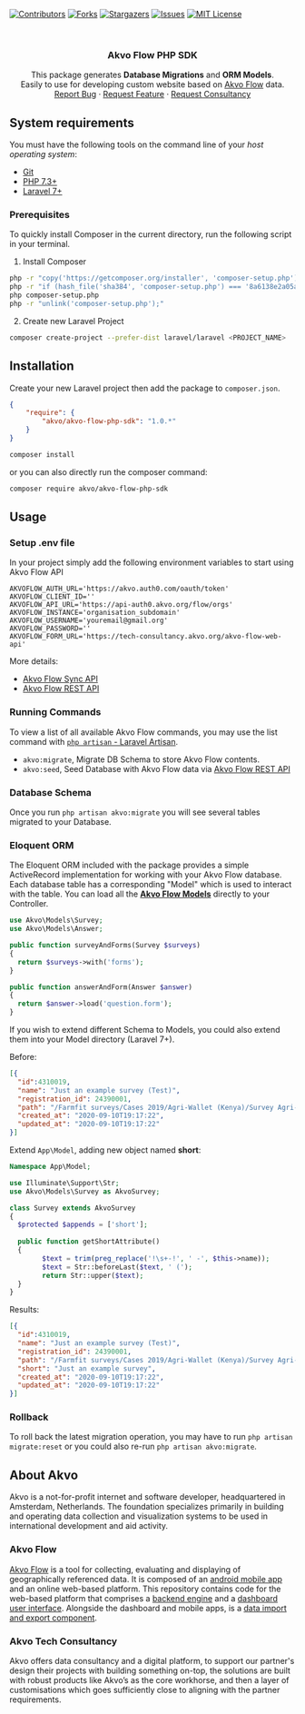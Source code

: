 [![Contributors][contributors-shield]][contributors-url]
[![Forks][forks-shield]][forks-url]
[![Stargazers][stars-shield]][stars-url]
[![Issues][issues-shield]][issues-url]
[![MIT License][license-shield]][license-url]

<br />
<p align="center">

  <h3 align="center">Akvo Flow PHP SDK</h3>

  <p align="center">
  This package generates <b>Database Migrations</b> and <b>ORM Models</b>. <br/>Easily to use for developing custom website based on <a href="https://akvo.org/capture-and-understand-data-that-matters/">Akvo Flow</a> data.
    <br />
    <a href="https://github.com/akvo/akvo-flow-php-sdk/issues">Report Bug</a>
    ·
    <a href="https://github.com/akvo/akvo-flow-php-sdk/issues">Request Feature</a>
    ·
    <a href="https://github.com/akvo/akvo-flow-php-sdk/issues">Request Consultancy</a>
  </p>
</p>

<!-- GETTING STARTED -->

## System requirements

You must have the following tools on the command line of your *host operating system*:

* [Git](https://git-scm.com/)
* [PHP 7.3+](http://php.net/manual/en/install.php)
* [Laravel 7+](https://laravel.com/docs/8.x/installation)

### Prerequisites

To quickly install Composer in the current directory, run the following script in your terminal.

1. Install Composer

```sh
php -r "copy('https://getcomposer.org/installer', 'composer-setup.php');"
php -r "if (hash_file('sha384', 'composer-setup.php') === '8a6138e2a05a8c28539c9f0fb361159823655d7ad2deecb371b04a83966c61223adc522b0189079e3e9e277cd72b8897') { echo 'Installer verified'; } else { echo 'Installer corrupt'; unlink('composer-setup.php'); } echo PHP_EOL;"
php composer-setup.php
php -r "unlink('composer-setup.php');"
```
2. Create new Laravel Project

```sh
composer create-project --prefer-dist laravel/laravel <PROJECT_NAME>
```

## Installation

Create your new Laravel project then add the package to `composer.json`.
```json
{
    "require": {
        "akvo/akvo-flow-php-sdk": "1.0.*"
    }
}
```
```bash
composer install
```

or you can also directly run the composer command:

```bash
composer require akvo/akvo-flow-php-sdk
```

## Usage

### Setup .env file

In your project simply add the following environment variables to start using Akvo Flow API

```
AKVOFLOW_AUTH_URL='https://akvo.auth0.com/oauth/token'
AKVOFLOW_CLIENT_ID=''
AKVOFLOW_API_URL='https://api-auth0.akvo.org/flow/orgs'
AKVOFLOW_INSTANCE='organisation_subdomain'
AKVOFLOW_USERNAME='youremail@gmail.org'
AKVOFLOW_PASSWORD=''
AKVOFLOW_FORM_URL='https://tech-consultancy.akvo.org/akvo-flow-web-api'
```

More details:

- [Akvo Flow Sync API](https://github.com/akvo/akvo-flow-api/wiki/Akvo-Flow-Sync-API)
- [Akvo Flow REST API](https://github.com/akvo/akvo-flow-api/wiki/Akvo-Flow-REST-API)


### Running Commands

To view a list of all available Akvo Flow commands, you may use the list command with [`php artisan` -  Laravel Artisan](https://laravel.com/docs/8.x/artisan).
- `akvo:migrate`, Migrate DB Schema to store Akvo Flow contents.
- `akvo:seed`, Seed Database with Akvo Flow data via [Akvo Flow REST API](https://github.com/akvo/akvo-flow-api/wiki/Akvo-Flow-REST-API)

### Database Schema

Once you run `php artisan akvo:migrate` you will see several tables migrated to your Database.

### Eloquent ORM

The Eloquent ORM included with the package provides a simple ActiveRecord implementation for working with your Akvo Flow database. Each database table has a corresponding "Model" which is used to interact with the table. You can load all the **[Akvo Flow Models](https://github.com/akvo/akvo-flow-php-sdk/tree/master/src/Models)** directly to your Controller.

```php
use Akvo\Models\Survey;
use Akvo\Models\Answer;

public function surveyAndForms(Survey $surveys)
{
  return $surveys->with('forms');
}

public function answerAndForm(Answer $answer)
{
  return $answer->load('question.form');
}
```

If you wish to extend different Schema to Models, you could also extend them into your Model directory (Laravel 7+).

Before:

```json
[{
  "id":4310019,
  "name": "Just an example survey (Test)",
  "registration_id": 24390001,
  "path": "/Farmfit surveys/Cases 2019/Agri-Wallet (Kenya)/Survey Agri-Wallet",
  "created_at": "2020-09-10T19:17:22",
  "updated_at": "2020-09-10T19:17:22"
}]
```

Extend `App\Model`, adding new object named __short__:

```php
Namespace App\Model;

use Illuminate\Support\Str;
use Akvo\Models\Survey as AkvoSurvey;

class Survey extends AkvoSurvey
{
  $protected $appends = ['short'];
  
  public function getShortAttribute()
  {
        $text = trim(preg_replace('!\s+-!', ' -', $this->name));
        $text = Str::beforeLast($text, ' (');
        return Str::upper($text);
  }
}

```

Results:

```json
[{
  "id":4310019,
  "name": "Just an example survey (Test)",
  "registration_id": 24390001,
  "path": "/Farmfit surveys/Cases 2019/Agri-Wallet (Kenya)/Survey Agri-Wallet",
  "short": "Just an example survey",
  "created_at": "2020-09-10T19:17:22",
  "updated_at": "2020-09-10T19:17:22"
}]
```

### Rollback

To roll back the latest migration operation, you may have to run `php artisan migrate:reset` or you could also re-run `php artisan akvo:migrate`.

## About Akvo

Akvo is a not-for-profit internet and software developer, headquartered in Amsterdam, Netherlands. The foundation specializes primarily in building and operating data collection and visualization systems to be used in international development and aid activity.

### Akvo Flow

[Akvo Flow](http://akvo.org/products/akvoflow/) is a tool for collecting, evaluating and displaying of geographically referenced data. It is composed of an [android mobile app](https://github.com/akvo/akvo-flow-mobile/) and an online web-based platform. This repository contains code for the web-based platform that comprises a [backend engine](https://github.com/akvo/akvo-flow/tree/master/GAE) and a [dashboard user interface](https://github.com/akvo/akvo-flow/tree/master/Dashboard).  Alongside the dashboard and mobile apps, is a [data import and export component](https://github.com/akvo/akvo-flow-services).

### Akvo Tech Consultancy

Akvo offers data consultancy and a digital platform, to support our partner's design their projects with building something on-top, the solutions are built with robust products like Akvo’s as the core workhorse, and then a layer of customisations which goes sufficiently close to aligning with the partner requirements.

<!-- MARKDOWN LINKS & IMAGES -->
[contributors-shield]: https://img.shields.io/github/contributors/akvo/akvo-flow-php-sdk.svg?style=flat-square
[contributors-url]: https://github.com/akvo/akvo-flow-php-sdk/graphs/contributors
[forks-shield]: https://img.shields.io/github/forks/akvo/akvo-flow-php-sdk.svg?style=flat-square
[forks-url]: https://github.com/akvo/akvo-flow-php-sdk/network/members
[stars-shield]: https://img.shields.io/github/stars/akvo/akvo-flow-php-sdk.svg?style=flat-square
[stars-url]: https://github.com/akvo/akvo-flow-php-sdk/stargazers
[issues-shield]: https://img.shields.io/github/issues/akvo/akvo-flow-php-sdk.svg?style=flat-square
[issues-url]: https://github.com/akvo/akvo-flow-php-sdk/issues
[license-shield]: https://img.shields.io/github/license/akvo/akvo-flow-php-sdk.svg?style=flat-square
[license-url]: https://github.com/akvo/akvo-flow-php-sdk/blob/master/LICENSE.txt

